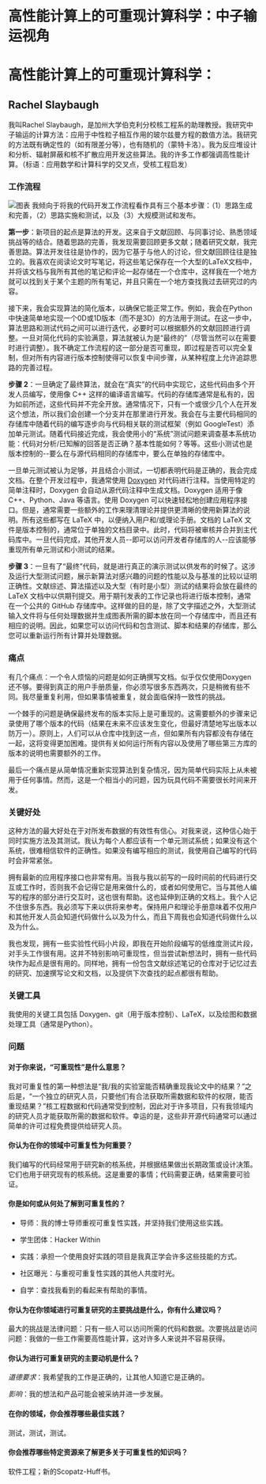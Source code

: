 # 高性能计算上的可重现计算科学：中子输运视角

# 高性能计算上的可重现计算科学：

## Rachel Slaybaugh

我叫Rachel Slaybaugh，是加州大学伯克利分校核工程系的助理教授。我研究中子输运的计算方法：应用于中性粒子相互作用的玻尔兹曼方程的数值方法。我研究的方法既有确定性的（如有限差分等），也有随机的（蒙特卡洛）。我为反应堆设计和分析、辐射屏蔽和核不扩散应用开发这些算法。我的许多工作都强调高性能计算。（标语：应用数学和计算科学的交叉点，受核工程启发）

### 工作流程

![图表](slaybaugh.png) 我倾向于将我的代码开发工作流程看作具有三个基本步骤：（1）思路生成和完善，（2）思路实施和测试，以及（3）大规模测试和发布。

**第一步**：新项目的起点是算法的开发。这来自于文献回顾、与同事讨论、熟悉领域挑战等的结合。随着思路的完善，我发现需要回顾更多文献；随着研究文献，我完善思路。算法开发往往是协作的，因为它基于与他人的讨论，但文献回顾往往是独立的。我喜欢在阅读论文时写笔记，将这些笔记保存在一个大型的LaTeX文档中，并将该文档与我所有其他的笔记和评论一起存储在一个仓库中，这样我在一个地方就可以找到关于某个主题的所有笔记，并且只需在一个地方查找我过去研究过的内容。

接下来，我会实现算法的简化版本，以确保它能正常工作。例如，我会在Python中快速简单地实现一个0D或1D版本（而不是3D）的方法用于测试。在这一步中，算法思路和测试代码之间可以进行迭代，必要时可以根据额外的文献回顾进行调整。一旦对简化代码的实验满意，算法就被认为是“最终的”（尽管当然可以在需要时进行调整）。我不确定工作流程的这一部分是否可重现，即过程是否可以完全复制，但对所有内容进行版本控制使得可以恢复中间步骤，从某种程度上允许追踪思路的完善过程。

**步骤 2**：一旦确定了最终算法，就会在“真实”的代码中实现它，这些代码由多个开发人员编写，使用像 C++ 这样的编译语言编写。代码的存储库通常是私有的，因为如前所述，这些代码并不完全开放。通常情况下，只有一个或很少几个人在开发这个想法，所以我们会创建一个分支并在那里进行开发。我会在与主要代码相同的存储库中随着代码的编写逐步向与代码相关联的测试框架（例如 GoogleTest）添加单元测试。随着代码接近完成，我会使用小的“系统”测试问题来调查基本系统功能：代码对分析/已知解的回答是否正确？基本性能如何？等等。这些小测试也是版本控制的--要么在与源代码相同的存储库中，要么在单独的存储库中。

一旦单元测试被认为足够，并且结合小测试，一切都表明代码是正确的，我会完成文档。在整个开发过程中，我通常使用 [Doxygen](http://www.stack.nl/~dimitri/doxygen/) 对代码进行注释。当使用特定的简单注释时，Doxygen 会自动从源代码注释中生成文档。Doxygen 适用于像 C++、Python、Java 等语言。使用 Doxygen 可以快速轻松地创建应用程序接口。但是，通常需要一些额外的工作来理清理论并提供更清晰的使用新算法的说明。所有这些都写在 LaTeX 中，以便纳入用户和/或理论手册。文档的 LaTeX 文件是版本控制的，通常位于单独的文档目录中。此时，代码将被审核并合并到主代码库中。一旦代码完成，其他开发人员--即可以访问开发者存储库的人--应该能够重现所有单元测试和小测试的结果。

**步骤 3**：一旦有了“最终”代码，就是进行真正的演示测试以供发布的时候了。这涉及运行大型测试问题，展示新算法对感兴趣的问题的性能以及与基准的比较以证明正确性。文献综述、算法描述以及大型（有时是小型）测试的结果将会放在最终的 LaTeX 文档中以供期刊提交。用于期刊发表的工作记录也将进行版本控制，通常在一个公共的 GitHub 存储库中。这样做的目的是，除了文字描述之外，大型测试输入文件将与任何处理数据并生成图表所需的脚本放在同一个存储库中，而且还有相应的说明。因此，如果您可以访问代码和包含测试、脚本和结果的存储库，那么您可以重新运行所有计算并处理数据。

### 痛点

有几个痛点：一个令人烦恼的问题是如何正确撰写文档。似乎仅仅使用Doxygen还不够。要得到真正的用户手册质量，你必须写很多东西两次，只是稍微有些不同。我尽量重复利用，但如果事情被重复，就会面临保持一致性的挑战。

一个棘手的问题是确保最终发布的版本实际上是可重现的。这需要额外的步骤来记录使用了哪个版本的代码（结果在未来不应该发生变化，但最好清楚地写出版本以防万一）。原则上，人们可以从仓库中找到这一点，但如果所有内容都没有存储在一起，这将变得更加困难。提供有关如何运行所有内容以及使用了哪些第三方库的版本的说明也需要额外的工作。

最后一个痛点是从简单情况重新实现算法到复杂情况，因为简单代码实际上从未被用于任何事情。然而，这是一个相当小的问题，因为玩具代码不需要很长时间来开发。

### 关键好处

这种方法的最大好处在于对所发布数据的有效性有信心。对我来说，这种信心始于同时实施方法及其测试。我认为每个人都应该有一个单元测试系统；如果没有这个系统，很难相信软件的正确性。如果没有编写相应的测试，我使用自己编写的代码时会非常紧张。

拥有最新的应用程序接口也非常有用。当我与我以前写的一段时间前的代码进行交互或工作时，否则我不会记得它是用来做什么的，或者如何使用它。当与其他人编写的程序的部分进行交互时，这也很有帮助。这也延伸到正确的文档上。我个人记不住很多东西。我必须写下来以供将来参考。保持用户和理论手册意味着不仅用户和其他开发人员会知道代码做什么以及为什么，而且下周我也会知道代码做什么以及为什么。

我也发现，拥有一些实验性代码小片段，即我在开始阶段编写的低维度测试片段，对手头工作很有用。这并不特别影响可重现性，但当尝试新想法时，拥有一些代码块作为起点是很有用的。同样地，拥有一份包含文献综述笔记的仓库对于记忆过去的研究、加速撰写论文和文档，以及提供下次查找的起点都很有帮助。

### 关键工具

我使用的关键工具包括 Doxygen、git（用于版本控制）、LaTeX，以及绘图和数据处理工具（通常是Python）。

### 问题

#### 对于你来说，“可重现性”是什么意思？

我对可重复性的第一种想法是“我/我的实验室能否精确重现我论文中的结果？”之后是，“一个独立的研究人员，只要他们有合法获取所需数据和软件的权限，能否重现结果？”核工程数据和代码通常受到控制，因此对于许多项目，只有我领域内的研究人员才能获取所需的数据和软件。幸运的是，这些非开源代码通常可以通过简单的许可过程免费提供给研究人员。

#### 你认为在你的领域中可重复性为何重要？

我们编写的代码经常用于研究新的核系统，并根据结果做出长期政策或设计决策。它们也用于研究现有的核系统。这是重要的事情；代码需要正确，结果需要可验证。

#### 你是如何或从何处了解到可重复性的？

+   导师：我的博士导师重视可重复性实践，并坚持我们使用这些实践。

+   学生团体：Hacker Within

+   实践：承担一个使用良好实践的项目是我真正学会许多这些技能的方式。

+   社区曝光：与重视可重复性实践的其他人共度时光。

+   自学：查找我看到的看起来有帮助的事情。

#### 你认为在你领域进行可重复研究的主要挑战是什么，你有什么建议吗？

最大的挑战是法律问题：只有一些人可以访问所需的代码和数据。次要挑战是访问问题：我做的一些工作需要高性能计算，这对许多人来说并不容易获得。

#### 你认为进行可重复研究的主要动机是什么？

*道德要求*：我希望我的工作是正确的，让其他人知道它是正确的。

*影响*：我的想法和产品可能会被采纳并进一步发展。

#### 在你的领域，你会推荐哪些最佳实践？

测试，测试，测试。

#### 你会推荐哪些特定资源来了解更多关于可重复性的知识吗？

软件工程；新的Scopatz-Huff书。
